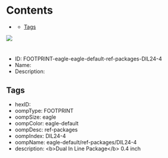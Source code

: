 



Contents
========

* [](#)
	* [Tags](#tags)
  
![][im]
# 

- ID: FOOTPRINT-eagle-eagle-default-ref-packages-DIL24-4
- Name: 
- Description: 

## Tags

- hexID: 
- oompType: FOOTPRINT
- oompSize: eagle
- oompColor: eagle-default
- oompDesc: ref-packages
- oompIndex: DIL24-4
- oompName: eagle-default/ref-packages/DIL24-4
- description: &lt;b&gt;Dual In Line Package&lt;/b&gt; 0.4 inch



[im]: image.png
